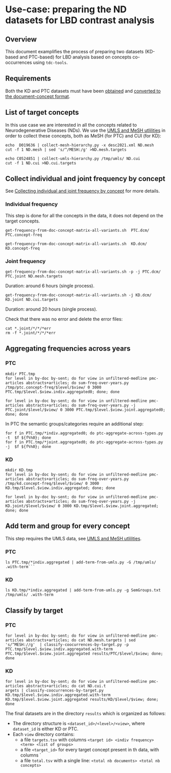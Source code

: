 
# Use-case: preparing the ND datasets for LBD contrast analysis

## Overview

This document examplifies the process of preparing two datasets (KD-based and PTC-based) for LBD analysis based on concepts co-occurrences using `tdc-tools`.

## Requirements

Both the KD and PTC datasets must have been [obtained](../input-data-format) and [converted to the document-concept format](../generating-doc-concept-matrix-data).

## List of target concepts

In this use case we are interested in all the concepts related to Neurodegenerative Diseases (NDs). We use the [UMLS and MeSH utlilities](../umls-mesh-utilities) in order to collect these concepts, both as MeSH (for PTC) and CUI (for KD):

```
echo  D019636 | collect-mesh-hierarchy.py -x desc2021.xml ND.mesh
cut -f 1 ND.mesh | sed 's/^/MESH:/g' >ND.mesh.targets
```

```
echo C0524851 | collect-umls-hierarchy.py /tmp/umls/ ND.cui
cut -f 1 ND.cui >ND.cui.targets
```


## Collect individual and joint frequency by concept

See [Collecting individual and joint frequency by concept](../collecting-frequency-by-concept) for more details.

### Individual frequency

This step is done for all the concepts in the data, it does not depend on the target concepts.

```
get-frequency-from-doc-concept-matrix-all-variants.sh  PTC.dcm/ PTC.concept-freq
```

```
get-frequency-from-doc-concept-matrix-all-variants.sh  KD.dcm/ KD.concept-freq
```

### Joint frequency

```
get-frequency-from-doc-concept-matrix-all-variants.sh -p -j PTC.dcm/ PTC.joint ND.mesh.targets
```

Duration: around 6 hours (single process).

```
get-frequency-from-doc-concept-matrix-all-variants.sh -j KD.dcm/ KD.joint ND.cui.targets
```

Duration: around 20 hours (single process).

Check that there was no error and delete the error files:

```
cat *.joint/*/*/*err
rm -f *.joint/*/*/*err
```

## Aggregating frequencies across years

### PTC

```
mkdir PTC.tmp
for level in by-doc by-sent; do for view in unfiltered-medline pmc-articles abstracts+articles; do sum-freq-over-years.py /tmp/ptc.concept-freq/$level/$view/ 0 3000 PTC.tmp/$level.$view.indiv.aggregated0; done; done
```

```
for level in by-doc by-sent; do for view in unfiltered-medline pmc-articles abstracts+articles; do sum-freq-over-years.py -j PTC.joint/$level/$view/ 0 3000 PTC.tmp/$level.$view.joint.aggregated0; done; done
```

In PTC the semantic groups/categories require an additional step:

```
for f in PTC.tmp/*indiv.aggregated0; do ptc-aggregate-across-types.py -t  $f ${f%%0}; done
for f in PTC.tmp/*joint.aggregated0; do ptc-aggregate-across-types.py -j  $f ${f%%0}; done
```

### KD

```
mkdir KD.tmp
for level in by-doc by-sent; do for view in unfiltered-medline pmc-articles abstracts+articles; do sum-freq-over-years.py /tmp/kd.concept-freq/$level/$view/ 0 3000 KD.tmp/$level.$view.indiv.aggregated; done; done
```

```
for level in by-doc by-sent; do for view in unfiltered-medline pmc-articles abstracts+articles; do sum-freq-over-years.py -j KD.joint/$level/$view/ 0 3000 KD.tmp/$level.$view.joint.aggregated; done; done
```

## Add term and group for every concept

This step requires the UMLS data, see [UMLS and MeSH utlilities](../umls-mesh-utilities).

### PTC


```
ls PTC.tmp/*indiv.aggregated | add-term-from-umls.py -G /tmp/umls/ .with-term```
```


### KD

```
ls KD.tmp/*indiv.aggregated | add-term-from-umls.py -g SemGroups.txt /tmp/umls/ .with-term
```

## Classify by target

### PTC

```
for level in by-doc by-sent; do for view in unfiltered-medline pmc-articles abstracts+articles; do cat ND.mesh.targets | sed 's/^MESH://g'  | classify-coocurrences-by-target.py -p PTC.tmp/$level.$view.indiv.aggregated.with-term PTC.tmp/$level.$view.joint.aggregated results/PTC/$level/$view; done; done
```

### KD

```
for level in by-doc by-sent; do for view in unfiltered-medline pmc-articles abstracts+articles; do cat ND.cui.t
argets | classify-coocurrences-by-target.py KD.tmp/$level.$view.indiv.aggregated.with-term KD.tmp/$level.$view.joint.aggregated results/KD/$level/$view; done; done
```

The final datasets are in the directory `results` which is organized as follows: 

* The directory structure is `<dataset_id>/<level>/<view>`, where `dataset_id` is either KD or PTC.
* Each `view` directory contains:
   * a file `targets.tsv` with columns `<target id> <indiv frequency> <term> <list of groups>` 
   * a file `<target_id>` for every target concept present in th data, with columns <concept id> <indiv freq> <term> <list of groups> <joint freq>`
   * a file `total.tsv` with a single line: `<total nb documents> <total nb concepts>`
  
  
